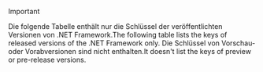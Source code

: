 
> [!IMPORTANT]
> <span data-ttu-id="a15dd-101">Die folgende Tabelle enthält nur die Schlüssel der veröffentlichten Versionen von .NET Framework.</span><span class="sxs-lookup"><span data-stu-id="a15dd-101">The following table lists the keys of released versions of the .NET Framework only.</span></span> <span data-ttu-id="a15dd-102">Die Schlüssel von Vorschau- oder Vorabversionen sind nicht enthalten.</span><span class="sxs-lookup"><span data-stu-id="a15dd-102">It doesn't list the keys of preview or pre-release versions.</span></span>
